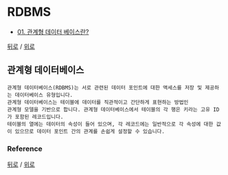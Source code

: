 # RDBMS
* [01. 관계형 데이터 베이스란? ](#관계형-데이터베이스)


[뒤로](../README.md) / [위로](#rdbms)


## 관계형 데이터베이스
    관계형 데이터베이스(RDBMS)는 서로 관련된 데이터 포인트에 대한 액세스를 저장 및 제공하는 데이터베이스 유형입니다.
    관계형 데이터베이스는 테이블에 데이터를 직관적이고 간단하게 표현하는 방법인   
    관계형 모델을 기반으로 합니다. 관계형 데이터베이스에서 테이블의 각 행은 키라는 고유 ID가 포함된 레코드입니다. 
    테이블의 열에는 데이터의 속성이 들어 있으며, 각 레코드에는 일반적으로 각 속성에 대한 값이 있으므로 데이터 포인트 간의 관계를 손쉽게 설정할 수 있습니다.

### Reference

[뒤로](../README.md) / [위로](#rdbms)
